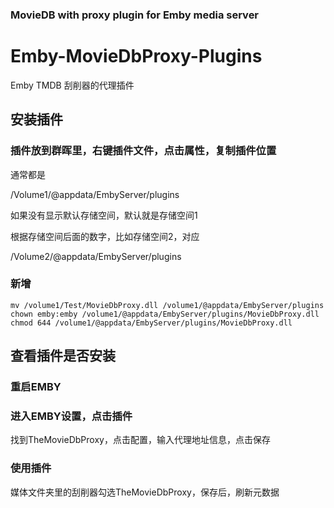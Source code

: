 ﻿### MovieDB with proxy plugin for Emby media server

# Emby-MovieDbProxy-Plugins
Emby TMDB 刮削器的代理插件

## 安装插件

### 插件放到群晖里，右键插件文件，点击属性，复制插件位置

通常都是

/Volume1/@appdata/EmbyServer/plugins

如果没有显示默认存储空间，默认就是存储空间1

根据存储空间后面的数字，比如存储空间2，对应

/Volume2/@appdata/EmbyServer/plugins

### 新增


```
mv /volume1/Test/MovieDbProxy.dll /volume1/@appdata/EmbyServer/plugins
chown emby:emby /volume1/@appdata/EmbyServer/plugins/MovieDbProxy.dll
chmod 644 /volume1/@appdata/EmbyServer/plugins/MovieDbProxy.dll
```



## 查看插件是否安装

### 重启EMBY

### 进入EMBY设置，点击插件
找到TheMovieDbProxy，点击配置，输入代理地址信息，点击保存


### 使用插件

媒体文件夹里的刮削器勾选TheMovieDbProxy，保存后，刷新元数据


